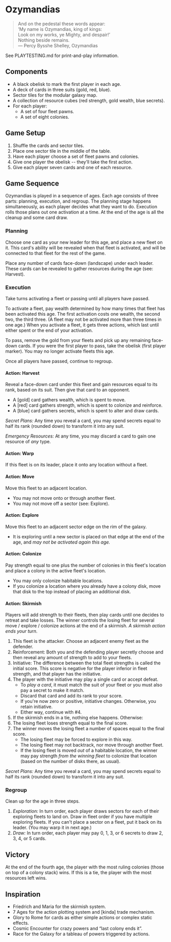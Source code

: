# Ozymandias
> And on the pedestal these words appear:  
> ’My name is Ozymandias, king of kings:  
> Look on my works, ye Mighty, and despair!’  
> Nothing beside remains.  
> — Percy Bysshe Shelley, Ozymandias

See PLAYTESTING.md for print-and-play information.

## Components
* A black obelisk to mark the first player in each age.
* A deck of cards in three suits (gold, red, blue).
* Sector tiles for the modular galaxy map.
* A collection of resource cubes (red strength, gold wealth, blue secrets).
* For each player:
  * A set of four fleet pawns.
  * A set of eight colonies.

## Game Setup
1. Shuffle the cards and sector tiles.
2. Place one sector tile in the middle of the table.
3. Have each player choose a set of fleet pawns and colonies.
4. Give one player the obelisk -- they’ll take the first action.
5. Give each player seven cards and one of each resource.

## Game Sequence
Ozymandias is played in a sequence of ages.  Each age consists of three
parts: planning, execution, and regroup.  The planning stage happens
simultaneously, as each player decides what they want to do.  Execution rolls
those plans out one activation at a time.  At the end of the age is all the
cleanup and some card draw.

### Planning
Choose one card as your new leader for this age, and place a new fleet on it.
This card's ability will be revealed when that fleet is activated, and will
be connected to that fleet for the rest of the game.

Place any number of cards face-down (landscape) under each leader.  These
cards can be revealed to gather resources during the age (see: Harvest).

### Execution
Take turns activating a fleet or passing until all players have passed.

To activate a fleet, pay wealth determined by how many times that fleet has
been activated this age.  The first activation costs one wealth, the second
two, the third three.  (A fleet may not be activated more than three times in
one age.)  When you activate a fleet, it gets three actions, which last until
either spent or the end of your activation.

To pass, remove the gold from your fleets and pick up any remaining face-down
cards.   If you were the first player to pass, take the obelisk (first player
marker).  You may no longer activate fleets this age.

Once all players have passed, continue to regroup.

#### Action: Harvest
Reveal a face-down card under this fleet and gain resources equal to its
rank, based on its suit.  Then give that card to an opponent.

* A [gold] card gathers wealth, which is spent to move.
* A [red] card gathers strength, which is spent to colonize and reinforce.
* A [blue] card gathers secrets, which is spent to alter and draw cards.

*Secret Plans:* Any time you reveal a card, you may spend secrets equal to
half its rank (rounded down) to transform it into any suit.

*Emergency Resources:* At any time, you may discard a card to gain one
resource of _any_ type.

#### Action: Warp
If this fleet is on its leader, place it onto any location without a fleet.

#### Action: Move
Move this fleet to an adjacent location.

- You may not move onto or through another fleet.
- You may not move off a sector (see: Explore).

#### Action: Explore
Move this fleet to an adjacent sector edge on the rim of the galaxy.

- It is exploring until a new sector is placed on that edge at the end of the
  age, and _may not be activated again this age._

#### Action: Colonize
Pay strength equal to one plus the number of colonies in this fleet's
location and place a colony in the active fleet's location.

- You may only colonize habitable locations.
- If you colonize a location where you already have a colony disk, move that
  disk to the top instead of placing an additional disk.

#### Action: Skirmish
Players will add strength to their fleets, then play cards until one decides
to retreat and take losses.  The winner controls the losing fleet for several
move / explore / colonize actions at the end of a skirmish.  _A skirmish
action ends your turn._

1. This fleet is the attacker.  Choose an adjacent enemy fleet as the
   defender.
2. Reinforcement: Both you and the defending player secretly choose and then
   reveal any amount of strength to add to your fleets.
3. Initiative:  The difference between the total fleet strengths is called
   the initial score. This score is negative for the player inferior in fleet
   strength, and that player has the initiative.
4. The player with the initiative may play a single card or accept defeat.
   - To *play a card*, it must match the suit of your fleet or you must also
     pay a secret to make it match.
   - Discard that card and add its rank to your score.
   - If you're now zero or positive, initiative changes.  Otherwise, you
     retain initiative.
   - Either way, continue with #4.
5. If the skirmish ends in a tie, nothing else happens.  Otherwise:
6. The losing fleet loses strength equal to the final score.
7. The winner moves the losing fleet a number of spaces equal to the final
   score.
   - The losing fleet may be forced to explore in this way.
   - The losing fleet may not backtrack, nor move through another fleet.
   - If the losing fleet is moved _out_ of a habitable location, the winner
     may pay strength _from the winning fleet_ to colonize that location
     (based on the number of disks there, as usual).

*Secret Plans:* Any time you reveal a card, you may spend secrets equal to
half its rank (rounded down) to transform it into any suit.

### Regroup
Clean up for the age in three steps.

1. *Exploration:* In turn order, each player draws sectors for each of their
   exploring fleets to land on.  Draw in fleet order if you have multiple
   exploring fleets.  If you can't place a sector on a fleet, put it back on
   its leader.  (You may warp it in next age.)
2. *Draw:* In turn order, each player may pay 0, 1, 3, or 6 secrets to draw
   2, 3, 4, or 5 cards.

## Victory
At the end of the fourth age, the player with the most ruling colonies (those
on top of a colony stack) wins.  If this is a tie, the player with the most
resources left wins.

## Inspiration
* Friedrich and Maria for the skirmish system.
* 7 Ages for the action plotting system and [kinda] trade mechanism.
* Glory to Rome for cards as either simple actions or complex static effects.
* Cosmic Encounter for crazy powers and “last colony ends it”.
* Race for the Galaxy for a tableau of powers triggered by actions.
